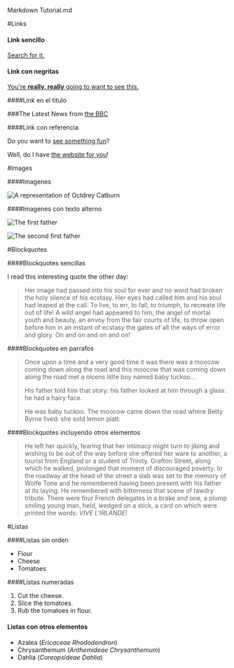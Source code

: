 Markdown Tutorial.md

#Links

#### Link sencillo

[Search for it.](www.google.com)

#### Link con negritas

[You're **really, really** going to want to see this.](www.dailykitten.com)

####Link en el titulo

###The Latest News from [the BBC](www.bbc.com/news)

####Link con referencia

Do you want to [see something fun][a fun place]?

Well, do I have [the website for you][another fun place]!

[a fun place]: www.zombo.com

[another fun place]:www.stumbleupon.com

#Images

####Imagenes

![A representation of Octdrey Catburn](http://octodex.github.com/images/octdrey-catburn.jpg)

####Imagenes con texto alterno

![The first father][First Father]

![The second first father][Second Father]

[First Father]:http://octodex.github.com/images/founding-father.jpg
[Second Father]:http://octodex.github.com/images/foundingfather_v2.png

#Blockquotes

####Blockquotes sencillas

I read this interesting quote the other day:
>Her image had passed into his soul for ever and no word had broken the holy silence of his ecstasy. Her eyes had called him and his soul had leaped at the call. To live, to err, to fall, to triumph, to recreate life out of life! A wild angel had appeared to him, the angel of mortal youth and beauty, an envoy from the fair courts of life, to throw open before him in an instant of ecstasy the gates of all the ways of error and glory. On and on and on and on!

####Blockquotes en parrafos

>Once upon a time and a very good time it was there was a moocow coming down along the road and this moocow that was coming down along the road met a nicens little boy named baby tuckoo...
>
>His father told him that story: his father looked at him through a glass: he had a hairy face.
>
>He was baby tuckoo. The moocow came down the road where Betty Byrne lived: she sold lemon platt.

####Blockquotes incluyendo otros elementos

>He left her quickly, fearing that her intimacy might turn to jibing and wishing to be out of the way before she offered her ware to another, a tourist from England or a student of Trinity. Grafton Street, along which he walked, prolonged that moment of discouraged poverty. In the roadway at the head of the street a slab was set to the memory of Wolfe Tone and he remembered having been present with his father at its laying. He remembered with bitterness that scene of tawdry tribute. There were four French delegates in a brake and one, a plump smiling young man, held, wedged on a stick, a card on which were printed the words: _VIVE L'IRLANDE_!

#Listas

####Listas sin orden

* Flour
* Cheese
* Tomatoes

####Listas numeradas

1. Cut the cheese.
2. Slice the tomatoes.
3. Rub the tomatoes in flour.

#### Listas con otros elementos

* Azalea (_Ericaceae Rhododendron_)
* Chrysanthemum (_Anthemideae Chrysanthemum_)
* Dahlia (_Coreopsideae Dahlia_)

